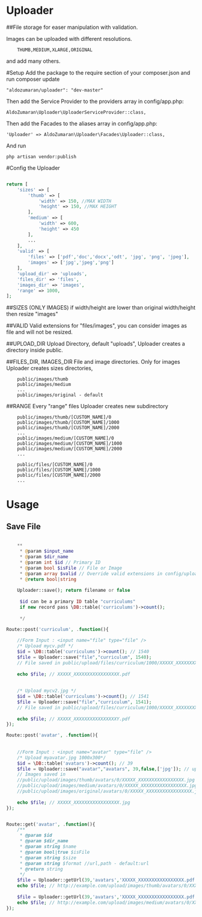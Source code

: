 # Uploader
##File storage for easer manipulation with validation.

Images can be uploaded with different resolutions. 
        
        THUMB,MEDIUM,XLARGE,ORIGINAL 
        
and add many others.



#Setup
Add the package to the require section of your composer.json and run composer update
    
    "aldozumaran/uploader": "dev-master"

Then add the Service Provider to the providers array in config/app.php:

    AldoZumaran\Uploader\UploaderServiceProvider::class,
    
Then add the Facades to the aliases array in config/app.php:

    'Uploader' => AldoZumaran\Uploader\Facades\Uploader::class,
    
And run

    php artisan vendor:publish

#Config the Uploader

```php

return [
    'sizes' => [
        'thumb' => [
            'width' => 150, //MAX WIDTH
            'height' => 150, //MAX HEIGHT
        ],
        'medium' => [
            'width' => 600,
            'height' => 450
        ],
        ...
    ],
    'valid' => [
        'files' => ['pdf','doc','docx','odt', 'jpg', 'png', 'jpeg'],
        'images' => ['jpg','jpeg','png']
    ],
    'upload_dir' => 'uploads',
    'files_dir' => 'files',
    'images_dir' => 'images',
    'range' => 1000,
];
```
##SIZES (ONLY IMAGES)
if width/height are lower than original width/height then resize "images"

##VALID
Valid extensions for "files/images", you can consider images as file and will not be resized.

##UPLOAD_DIR
Upload Directory, default "uploads", Uploader creates a directory inside public.

##FILES_DIR, IMAGES_DIR
File and image directories.
Only for images Uploader creates sizes directories, 

        public/images/thumb
        public/images/medium
        ...
        public/images/original - default 


##RANGE
Every "range" files Uploader creates new subdirectory


        public/images/thumb/[CUSTOM_NAME]/0
        public/images/thumb/[CUSTOM_NAME]/1000
        public/images/thumb/[CUSTOM_NAME]/2000
        ...
        public/images/medium/[CUSTOM_NAME]/0
        public/images/medium/[CUSTOM_NAME]/1000
        public/images/medium/[CUSTOM_NAME]/2000
        ...
        
        public/files/[CUSTOM_NAME]/0
        public/files/[CUSTOM_NAME]/1000
        public/files/[CUSTOM_NAME]/2000
        ...

# Usage
## Save File

```php

    **
     * @param $input_name
     * @param $dir_name
     * @param int $id // Primary ID
     * @param bool $isFile // File or Image
     * @param array $valid // Override valid extensions in config/uploader.php, 
     * @return bool|string
     
    Uploader::save(); return filename or false
    
     $id can be a primary ID table "curriculums"
     if new record pass \DB::table('curriculums')->count();
     
     */
     
Route::post('curriculum', .function(){

    //Form Input : <input name="file" type="file" /> 
    /* Upload mycv.pdf */ 
    $id = \DB::table('curriculums')->count(); // 1540
    $file = Uploader::save("file","curriculum", 1540);
    // File saved in public/upload/files/curriculum/1000/XXXXX_XXXXXXXXXXXXXXXXX.pdf
    
    echo $file; // XXXXX_XXXXXXXXXXXXXXXXX.pdf
    
    
    /* Upload mycv2.jpg */ 
    $id = \DB::table('curriculums')->count(); // 1541
    $file = Uploader::save("file","curriculum", 1541);
    // File saved in public/upload/files/curriculum/1000/XXXXX_XXXXXXXXXXXXXXXXY.jpg
    
    echo $file; // XXXXX_XXXXXXXXXXXXXXXXY.pdf
});

Route::post('avatar', .function(){
    
    
    //Form Input : <input name="avatar" type="file" /> 
    /* Upload myavatar.jpg 1000x300*/ 
    $id = \DB::table('avatars')->count(); // 39
    $file = Uploader::save("avatar","avatars", 39,false,['jpg']); // upload only jpg files
    // Images saved in 
    //public/upload/images/thumb/avatars/0/XXXXX_XXXXXXXXXXXXXXXXX.jpg // 500x150
    //public/upload/images/medium/avatars/0/XXXXX_XXXXXXXXXXXXXXXXX.jpg // 1000x300
    //public/upload/images/original/avatars/0/XXXXX_XXXXXXXXXXXXXXXXX.jpg // 1000x300
    
    echo $file; // XXXXX_XXXXXXXXXXXXXXXXX.jpg
});


Route::get('avatar', .function(){
    /**
     * @param $id
     * @param $dir_name
     * @param string $name
     * @param bool|true $isFile
     * @param string $size
     * @param string $format //url,path - default:url
     * @return string
     */
    $file = Uploader::getUrl(39,'avatars','XXXXX_XXXXXXXXXXXXXXXXX.pdf',false,'thumb')
    echo $file; // http://example.com/upload/images/thumb/avatars/0/XXXXX_XXXXXXXXXXXXXXXXX.jpg
    
    $file = Uploader::getUrl(39,'avatars','XXXXX_XXXXXXXXXXXXXXXXX.pdf',false,'medium')
    echo $file; // http://example.com/upload/images/medium/avatars/0/XXXXX_XXXXXXXXXXXXXXXXX.jpg
});
```
